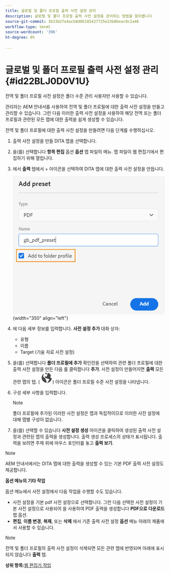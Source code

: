 ```yaml
---
title: 글로벌 및 폴더 프로필 출력 사전 설정 관리
description: 글로벌 및 폴더 프로필 출력 사전 설정을 관리하는 방법을 알아봅니다
source-git-commit: 3b33b27e4acb8d0b185427725e23b8beac0c2a46
workflow-type: tm+mt
source-wordcount: '396'
ht-degree: 0%

---
```



# 글로벌 및 폴더 프로필 출력 사전 설정 관리 {#id22BLJ0D0V1U}

전역 및 폴더 프로필 사전 설정은 폴더 수준 관리 사용자만 사용할 수 있습니다.

관리자는 AEM 안내서를 사용하여 전역 및 폴더 프로필에 대한 출력 사전 설정을 만들고 관리할 수 있습니다. 그런 다음 이러한 출력 사전 설정을 사용하여 해당 전역 또는 폴더 프로필과 관련된 모든 맵에 대한 출력을 쉽게 생성할 수 있습니다.

전역 및 폴더 프로필에 대한 출력 사전 설정을 만들려면 다음 단계를 수행하십시오.

1. 출력 사전 설정을 만들 DITA 맵을 선택합니다.
1. 을(를) 선택합니다 **항목 편집** 옵션 **옵션** 맵 파일의 메뉴. 맵 파일이 웹 편집기에서 편집하기 위해 열립니다.
1. 에서 **출력** 탭에서 + 아이콘을 선택하여 DITA 맵에 대한 출력 사전 설정을 만듭니다.

   ![](images/add-global-output-preset.png){width="350" align="left"}

1. 에 다음 세부 정보를 입력합니다. **사전 설정 추가** 대화 상자:
   - 유형
   - 이름
   - Target \(기술 자료 사전 설정)
1. 을(를) 선택합니다 **폴더 프로필에 추가** 확인란을 선택하여 관련 폴더 프로필에 대한 출력 사전 설정을 만든 다음 를 클릭합니다 **추가**. 사전 설정이 만들어지면 **출력** 모든 관련 맵의 탭. \( ![](images/global-preset-icon.svg)\) 아이콘은 폴더 프로필 수준 사전 설정을 나타냅니다.
1. 구성 세부 사항을 입력합니다.

   >[!NOTE]
   >
   > 폴더 프로필에 추가된 이러한 사전 설정은 맵과 독립적이므로 이러한 사전 설정에 대해 맵별 구성이 없습니다.

1. 을(를) 선택할 수 있습니다 **사전 설정 생성** 아이콘을 클릭하여 생성된 출력 사전 설정과 관련된 맵의 출력을 생성합니다. 출력 생성 프로세스의 상태가 표시됩니다. 출력을 보려면 주제 위에 마우스 포인터를 놓고 **출력 보기**.

>[!NOTE]
>
> AEM 안내서에서는 DITA 맵에 대한 출력을 생성할 수 있는 기본 PDF 출력 사전 설정도 제공합니다.

**옵션 메뉴의 기타 작업**

옵션 메뉴에서 사전 설정에서 다음 작업을 수행할 수도 있습니다.

- 사전 설정을 기본 pdf 사전 설정으로 선택합니다. 그런 다음 선택한 사전 설정이 기본 사전 설정으로 사용되어 을 사용하여 PDF 출력을 생성합니다 **PDF으로 다운로드** 맵 옵션.
- **편집**, **이름 변경**, **복제**, 또는 **삭제** 에서 기존 출력 사전 설정 **옵션** 메뉴 아래의 제품에서 사용할 수 있습니다.

>[!NOTE]
>
> 전역 및 폴더 프로필의 출력 사전 설정이 삭제되면 모든 관련 맵에 반영되며 아래에 표시되지 않습니다 **출력** 탭.

**상위 항목:**[&#x200B;웹 편집기 작업](web-editor.md)

